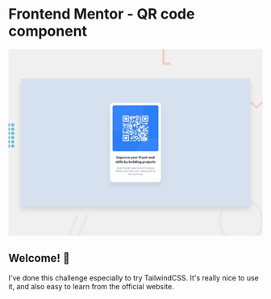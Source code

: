 # Frontend Mentor - QR code component

![Design preview for the QR code component coding challenge](./design/desktop-preview.jpg)

## Welcome! 👋

I've done this challenge especially to try TailwindCSS.
It's really nice to use it, and also easy to learn from the official website.